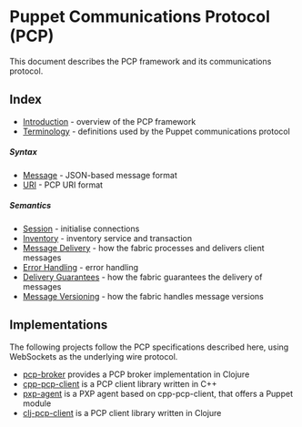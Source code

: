 Puppet Communications Protocol (PCP)
===

This document describes the PCP framework and its communications protocol.

Index
----

- [Introduction][10] - overview of the PCP framework
- [Terminology][11] - definitions used by the Puppet communications protocol

##### Syntax
- [Message][20] - JSON-based message format
- [URI][21] - PCP URI format

##### Semantics
- [Session][31] - initialise connections
- [Inventory][32] - inventory service and transaction
- [Message Delivery][33] - how the fabric processes and delivers client messages
- [Error Handling][34] - error handling
- [Delivery Guarantees][35] - how the fabric guarantees the delivery of messages
- [Message Versioning][36] - how the fabric handles message versions

Implementations
----

The following projects follow the PCP specifications described here, using
WebSockets as the underlying wire protocol.

 - [pcp-broker][41] provides a PCP broker implementation in Clojure
 - [cpp-pcp-client][42] is a PCP client library written in C++
 - [pxp-agent][43] is a PXP agent based on cpp-pcp-client, that offers a Puppet module
 - [clj-pcp-client][44] is a PCP client library written in Clojure

[10]: intro.md
[11]: terminology.md
[20]: message.md
[21]: uri.md
[31]: session.md
[32]: inventory.md
[33]: delivery.md
[34]: error_handling.md
[35]: delivery_guarantees.md
[36]: versioning.md
[41]: https://github.com/puppetlabs/pcp-broker
[42]: https://github.com/puppetlabs/cpp-pcp-client
[43]: https://github.com/puppetlabs/pxp-agent
[44]: https://github.com/puppetlabs/clj-pcp-client
